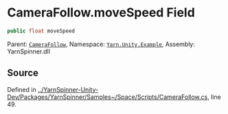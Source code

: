 # CameraFollow.moveSpeed Field


```csharp
public float moveSpeed
```



<div class="class-metadata">

Parent: [`CameraFollow`](/api/csharp/yarn.unity.example/camerafollow.md), Namespace: [`Yarn.Unity.Example`](/api/csharp/yarn.unity.example/README.md), Assembly: YarnSpinner.dll
</div>

## Source
Defined in [../YarnSpinner-Unity-Dev/Packages/YarnSpinner/Samples~/Space/Scripts/CameraFollow.cs](https://github.com/YarnSpinnerTool/YarnSpinner-Unity//blob/develop/Samples~/Space/Scripts/CameraFollow.cs#L49), line 49.
